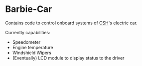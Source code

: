 # Barbie-Car #

Contains code to control onboard systems of [CSH](http://www.csh.rit.edu/)'s electric car.

Currently capabilities:
* Speedometer
* Engine temperature
* Windshield Wipers
* (Eventually) LCD module to display status to the driver
